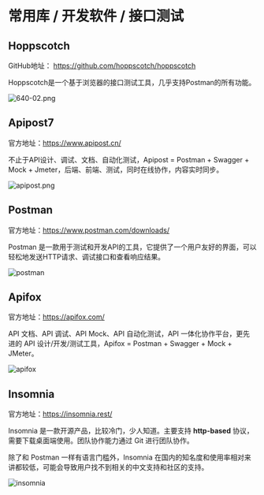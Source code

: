 # 常用库 / 开发软件 / 接口测试

## Hoppscotch

GitHub地址： https://github.com/hoppscotch/hoppscotch

Hoppscotch是一个基于浏览器的接口测试工具，几乎支持Postman的所有功能。

![640-02.png](https://s2.loli.net/2024/01/04/LXOPIlZqiV2p87c.png)



## Apipost7

官方地址：https://www.apipost.cn/

不止于API设计、调试、文档、自动化测试，Apipost = Postman + Swagger + Mock + Jmeter，后端、前端、测试，同时在线协作，内容实时同步。

![apipost.png](https://s2.loli.net/2024/01/04/UiYJPec7GdRs4XN.png)



## Postman

官方地址：https://www.postman.com/downloads/

Postman 是一款用于测试和开发API的工具，它提供了一个用户友好的界面，可以轻松地发送HTTP请求、调试接口和查看响应结果。

![postman](https://img-blog.csdnimg.cn/20200713162605969.png)



## Apifox

官方地址：https://apifox.com/

API 文档、API 调试、API Mock、API 自动化测试，API 一体化协作平台，更先进的 API 设计/开发/测试工具，Apifox = Postman + Swagger + Mock + JMeter。

![apifox](https://cdn.apifox.com/www/assets/image/index/background-with-theme/dark-purple.png)

## Insomnia

官方地址：https://insomnia.rest/

Insomnia 是一款开源产品，比较冷门，少人知道。主要支持 **http-based** 协议，需要下载桌面端使用。团队协作能力通过 Git 进行团队协作。

除了和 Postman 一样有语言门槛外，Insomnia 在国内的知名度和使用率相对来讲都较低，可能会导致用户找不到相关的中文支持和社区的支持。

![insomnia](https://insomnia.rest/images/home/design-apis.png)